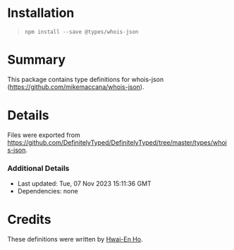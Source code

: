 # Installation
> `npm install --save @types/whois-json`

# Summary
This package contains type definitions for whois-json (https://github.com/mikemaccana/whois-json).

# Details
Files were exported from https://github.com/DefinitelyTyped/DefinitelyTyped/tree/master/types/whois-json.

### Additional Details
 * Last updated: Tue, 07 Nov 2023 15:11:36 GMT
 * Dependencies: none

# Credits
These definitions were written by [Hwai-En Ho](https://github.com/hwaien).
